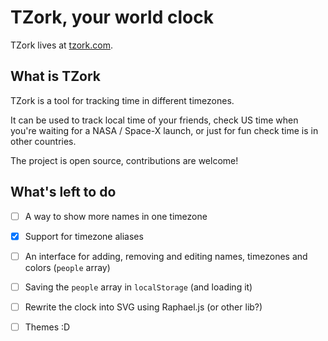 # TZork, your world clock

TZork lives at [tzork.com](http://tzork.com).

## What is TZork

TZork is a tool for tracking time in different timezones.

It can be used to track local time of your friends, check US time when you're
waiting for a NASA / Space-X launch, or just for fun check time is in other countries.

The project is open source, contributions are welcome!

## What's left to do

- [ ] A way to show more names in one timezone
- [x] Support for timezone aliases
- [ ] An interface for adding, removing and editing names, timezones and colors (`people` array)
- [ ] Saving the `people` array in `localStorage` (and loading it)
- [ ] Rewrite the clock into SVG using Raphael.js (or other lib?)
- [ ] Themes :D




